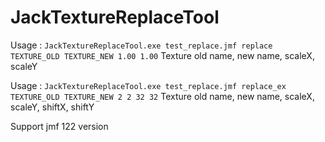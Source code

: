# JackTextureReplaceTool

Usage : ```JackTextureReplaceTool.exe test_replace.jmf replace TEXTURE_OLD TEXTURE_NEW 1.00 1.00```
Texture old name, new name, scaleX, scaleY

Usage : ```JackTextureReplaceTool.exe test_replace.jmf replace_ex TEXTURE_OLD TEXTURE_NEW 2 2 32 32```
Texture old name, new name, scaleX, scaleY, shiftX, shiftY

Support jmf 122 version